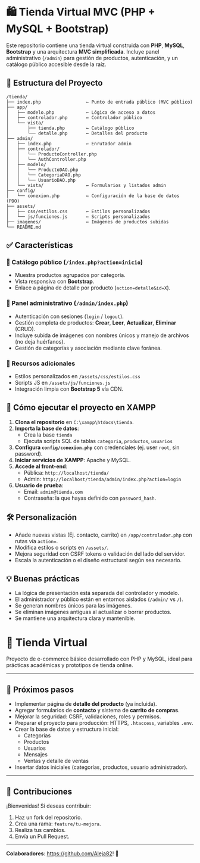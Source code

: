 # 🛍️ Tienda Virtual MVC (PHP + MySQL + Bootstrap)

Este repositorio contiene una tienda virtual construida con **PHP**, **MySQL**, **Bootstrap** y una arquitectura **MVC simplificada**. Incluye panel administrativo (`/admin`) para gestión de productos, autenticación, y un catálogo público accesible desde la raíz.

## 📁 Estructura del Proyecto

```
/tienda/
├── index.php                 ← Punto de entrada público (MVC público)
├── app/
│   ├── modelo.php            ← Lógica de acceso a datos
│   ├── controlador.php       ← Controlador público
│   └── vista/
│       ├── tienda.php        ← Catálogo público
│       └── detalle.php       ← Detalles del producto
├── admin/
│   ├── index.php             ← Enrutador admin
│   ├── controlador/
│   │   └── ProductoController.php
│   │   └── AuthController.php
│   ├── modelo/
│   │   └── ProductoDAO.php
│   │   └── CategoriaDAO.php
│   │   └── UsuarioDAO.php
│   └── vista/                ← Formularios y listados admin
├── config/
│   └── conexion.php          ← Configuración de la base de datos (PDO)
├── assets/
│   ├── css/estilos.css       ← Estilos personalizados
│   └── js/funciones.js       ← Scripts personalizados
├── imagenes/                 ← Imágenes de productos subidas
└── README.md
```

## ✅ Características

### 🔹 Catálogo público (`/index.php?action=inicio`)
- Muestra productos agrupados por categoría.
- Vista responsiva con **Bootstrap**.
- Enlace a página de detalle por producto (`action=detalle&id=X`).

### 🔐 Panel administrativo (`/admin/index.php`)
- Autenticación con sesiones (`login` / `logout`).
- Gestión completa de productos: **Crear**, **Leer**, **Actualizar**, **Eliminar** (CRUD).
- Incluye subida de imágenes con nombres únicos y manejo de archivos (no deja huérfanos).
- Gestión de categorías y asociación mediante clave foránea.

### 🎨 Recursos adicionales
- Estilos personalizados en `/assets/css/estilos.css`
- Scripts JS en `/assets/js/funciones.js`
- Integración limpia con **Bootstrap 5** vía CDN.

## 🚀 Cómo ejecutar el proyecto en XAMPP

1. **Clona el repositorio** en `C:\xampp\htdocs\tienda`.
2. **Importa la base de datos**:
   - Crea la base `tienda`
   - Ejecuta scripts SQL de tablas `categoria`, `productos`, `usuarios`
3. **Configura `config/conexion.php`** con credenciales (ej. user `root`, sin password).
4. **Iniciar servicios de XAMPP**: Apache y MySQL.
5. **Accede al front-end**:
   - Pública: `http://localhost/tienda/`
   - Admin: `http://localhost/tienda/admin/index.php?action=login`
6. **Usuario de prueba**:
   - Email: `admin@tienda.com`
   - Contraseña: la que hayas definido con `password_hash`.

## 🛠️ Personalización

- Añade nuevas vistas (Ej. contacto, carrito) en `/app/controlador.php` con rutas vía `action=`.
- Modifica estilos o scripts en `/assets/`.
- Mejora seguridad con CSRF tokens o validación del lado del servidor.
- Escala la autenticación o el diseño estructural según sea necesario.

## 💡 Buenas prácticas

- La lógica de presentación está separada del controlador y modelo.
- El administrador y público están en entornos aislados (`/admin/` vs `/`).
- Se generan nombres únicos para las imágenes.
- Se eliminan imágenes antiguas al actualizar o borrar productos.
- Se mantiene una arquitectura clara y mantenible.

# 🛒 Tienda Virtual

Proyecto de e-commerce básico desarrollado con PHP y MySQL, ideal para prácticas académicas y prototipos de tienda online.

---

## 📝 Próximos pasos

- Implementar página de **detalle del producto** (ya incluida).
- Agregar formularios de **contacto** y sistema de **carrito de compras**.
- Mejorar la seguridad: CSRF, validaciones, roles y permisos.
- Preparar el proyecto para producción: HTTPS, `.htaccess`, variables `.env`.
- Crear la base de datos y estructura inicial:
  - Categorías
  - Productos
  - Usuarios
  - Mensajes
  - Ventas y detalle de ventas
- Insertar datos iniciales (categorías, productos, usuario administrador).

---

## 📌 Contribuciones

¡Bienvenidas! Si deseas contribuir:

1. Haz un fork del repositorio.
2. Crea una rama: `feature/tu-mejora`.
3. Realiza tus cambios.
4. Envía un Pull Request.

---
 
**Colaboradores**: https://github.com/Aleja82! 🚀
